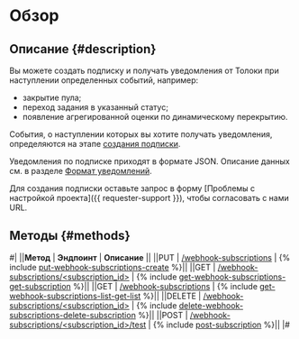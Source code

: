 # Обзор

## Описание {#description}

Вы можете создать подписку и получать уведомления от Толоки при наступлении определенных событий, например:

- закрытие пула;
- переход задания в указанный статус;
- появление агрегированной оценки по динамическому перекрытию.

События, о наступлении которых вы хотите получать уведомления, определяются на этапе [создания подписки](put-webhook-subscriptions.md).

Уведомления по подписке приходят в формате JSON. Описание данных см. в разделе [Формат уведомлений](using-webhook-subscriptions.md).

Для создания подписки оставьте запрос в форму [Проблемы с настройкой проекта]({{ requester-support }}), чтобы согласовать с нами URL.

## Методы {#methods}

#|
||**Метод** | **Эндпоинт** | **Описание** ||
||PUT | [/webhook-subscriptions](put-webhook-subscriptions.md) | {% include [put-webhook-subscriptions-create](../_includes/concepts/put-webhook-subscriptions/id-put-webhook-subscriptions/create.md) %}||
||GET | [/webhook-subscriptions/<subscription_id>](get-webhook-subscriptions.md) | {% include [get-webhook-subscriptions-get-subscription](../_includes/concepts/get-webhook-subscriptions/id-get-webhook-subscriptions/get-subscription.md) %}||
||GET | [/webhook-subscriptions](get-webhook-subscriptions-list.md) | {% include [get-webhook-subscriptions-list-get-list](../_includes/concepts/get-webhook-subscriptions-list/id-get-webhook-subscriptions-list/get-list.md) %}||
||DELETE | [/webhook-subscriptions/<subscription_id>](delete-webhook-subscriptions.md) | {% include [delete-webhook-subscriptions-delete-subscription](../_includes/concepts/delete-webhook-subscriptions/id-delete-webhook-subscriptions/delete-subscription.md) %}||
||POST | [/webhook-subscriptions/<subscription_id>/test](post-webhook-subscriptions.md) | {% include [post-subscription](../_includes/concepts/post-webhook-subscriptions/post-subscription.md) %}||
|#